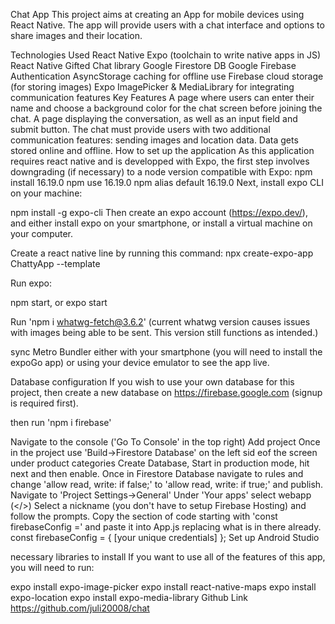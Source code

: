 Chat App
This project aims at creating an App for mobile devices using React Native. The app will provide users with a chat interface and options to share images and their location.

Technologies Used
React Native
Expo (toolchain to write native apps in JS)
React Native Gifted Chat library
Google Firestore DB
Google Firebase Authentication
AsyncStorage caching for offline use
Firebase cloud storage (for storing images)
Expo ImagePicker & MediaLibrary for integrating communication features
Key Features
A page where users can enter their name and choose a background color for the chat screen before joining the chat.
A page displaying the conversation, as well as an input field and submit button.
The chat must provide users with two additional communication features: sending images and location data.
Data gets stored online and offline.
How to set up the application
As this application requires react native and is developped with Expo, the first step involves downgrading (if necessary) to a node version compatible with Expo:
npm install 16.19.0
npm use 16.19.0
npm alias default 16.19.0
Next, install expo CLI on your machine:

npm install -g expo-cli
Then create an expo account (https://expo.dev/), and either install expo on your smartphone, or install a virtual machine on your computer.

Create a react native line by running this command:
npx create-expo-app ChattyApp --template

Run expo:

npm start, or expo start

Run 'npm i whatwg-fetch@3.6.2' (current whatwg version causes issues with images being able to be sent. This version still functions as intended.)

sync Metro Bundler either with your smartphone (you will need to install the expoGo app) or using your device emulator to see the app live.

Database configuration
If you wish to use your own database for this project, then create a new database on https://firebase.google.com (signup is required first).

then run 'npm i firebase'

Navigate to the console ('Go To Console' in the top right)
Add project
Once in the project use 'Build->Firestore Database' on the left sid eof the screen under product categories
Create Database, Start in production mode, hit next and then enable.
Once in Firestore Database navigate to rules and change 'allow read, write: if false;' to 'allow read, write: if true;' and publish.
Navigate to 'Project Settings->General'
Under 'Your apps' select webapp (</>)
Select a nickname (you don't have to setup Firebase Hosting) and follow the prompts.
Copy the section of code starting with 'const firebaseConfig =' and paste it into App.js replacing what is in there already. const firebaseConfig = { [your unique credentials] };
Set up Android Studio

necessary libraries to install
If you want to use all of the features of this app, you will need to run:

expo install expo-image-picker
expo install react-native-maps
expo install expo-location
expo install expo-media-library
Github Link
https://github.com/juli20008/chat
